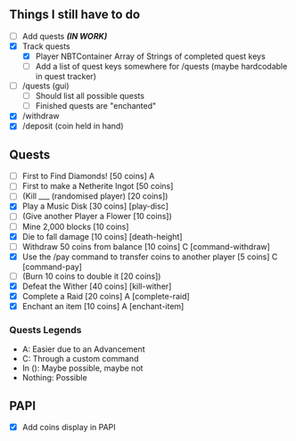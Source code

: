 ## Things I still have to do

- [ ] Add quests **_(IN WORK)_**
- [X] Track quests
  - [X] Player NBTContainer Array of Strings of completed quest keys
  - [ ] Add a list of quest keys somewhere for /quests (maybe hardcodable in quest tracker)
- [ ] /quests (gui)
  - [ ] Should list all possible quests
  - [ ] Finished quests are "enchanted"
- [X] /withdraw <amount>
- [X] /deposit (coin held in hand)

## Quests
- [ ] First to Find Diamonds! [50 coins] A
- [ ] First to make a Netherite Ingot [50 coins]
- [ ] (Kill ___ (randomised player) [20 coins])
- [X] Play a Music Disk [30 coins] [play-disc]
- [ ] (Give another Player a Flower [10 coins])
- [ ] Mine 2,000 blocks [10 coins]
- [X] Die to fall damage [10 coins] [death-height]
- [ ] Withdraw 50 coins from balance [10 coins] C [command-withdraw]
- [X] Use the /pay command to transfer coins to another player [5 coins] C [command-pay]
- [ ] (Burn 10 coins to double it [20 coins])
- [X] Defeat the Wither [40 coins] [kill-wither]
- [X] Complete a Raid [20 coins] A [complete-raid]
- [X] Enchant an item [10 coins] A [enchant-item]

### Quests Legends
- A: Easier due to an Advancement
- C: Through a custom command
- In (): Maybe possible, maybe not
- Nothing: Possible

## PAPI
- [x] Add coins display in PAPI